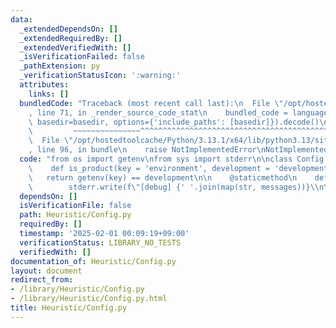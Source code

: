 ```yaml
---
data:
  _extendedDependsOn: []
  _extendedRequiredBy: []
  _extendedVerifiedWith: []
  _isVerificationFailed: false
  _pathExtension: py
  _verificationStatusIcon: ':warning:'
  attributes:
    links: []
  bundledCode: "Traceback (most recent call last):\n  File \"/opt/hostedtoolcache/Python/3.13.1/x64/lib/python3.13/site-packages/onlinejudge_verify/documentation/build.py\"\
    , line 71, in _render_source_code_stat\n    bundled_code = language.bundle(stat.path,\
    \ basedir=basedir, options={'include_paths': [basedir]}).decode()\n          \
    \         ~~~~~~~~~~~~~~~^^^^^^^^^^^^^^^^^^^^^^^^^^^^^^^^^^^^^^^^^^^^^^^^^^^^^^^^^^^^^^^^^^\n\
    \  File \"/opt/hostedtoolcache/Python/3.13.1/x64/lib/python3.13/site-packages/onlinejudge_verify/languages/python.py\"\
    , line 96, in bundle\n    raise NotImplementedError\nNotImplementedError\n"
  code: "from os import getenv\nfrom sys import stderr\n\nclass Config:\n    @staticmethod\n\
    \    def is_product(key = 'environment', development = 'development'):\n     \
    \   return getenv(key) == development\n\n    @staticmethod\n    def debug(*messages):\n\
    \        stderr.write(f\"[debug] {' '.join(map(str, messages))}\\n\")\n"
  dependsOn: []
  isVerificationFile: false
  path: Heuristic/Config.py
  requiredBy: []
  timestamp: '2025-02-01 00:09:19+09:00'
  verificationStatus: LIBRARY_NO_TESTS
  verifiedWith: []
documentation_of: Heuristic/Config.py
layout: document
redirect_from:
- /library/Heuristic/Config.py
- /library/Heuristic/Config.py.html
title: Heuristic/Config.py
---
```

